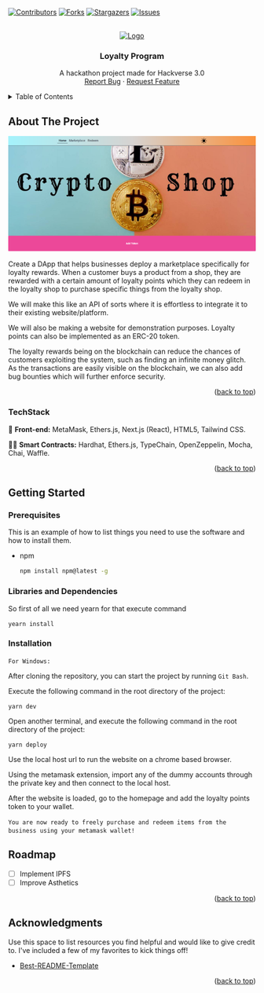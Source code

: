 <div id="top"></div>
<!--
*** Thanks for checking out the Best-README-Template. If you have a suggestion
*** that would make this better, please fork the repo and create a pull request
*** or simply open an issue with the tag "enhancement".
*** Don't forget to give the project a star!
*** Thanks again! Now go create something AMAZING! :D
-->



<!-- PROJECT SHIELDS -->

[![Contributors][contributors-shield]][contributors-url]
[![Forks][forks-shield]][forks-url]
[![Stargazers][stars-shield]][stars-url]
[![Issues][issues-shield]][issues-url]


<!-- PROJECT LOGO -->
<br />
<div align="center">
  <a href="https://github.com/CommanderAstern/APA-HackVerse/">
    <img src="https://cryptologos.cc/logos/polygon-matic-logo.png" alt="Logo" width="80" height="80">
  </a>

  <h3 align="center">Loyalty Program</h3>

  <p align="center">
    A hackathon project made for Hackverse 3.0
    <br />
    <a href="https://github.com/CommanderAstern/APA-HackVerse/issues">Report Bug</a>
    ·
    <a href="https://github.com/CommanderAstern/APA-HackVerse/issues">Request Feature</a>
  </p>
</div>



<!-- TABLE OF CONTENTS -->
<details>
  <summary>Table of Contents</summary>
  <ol>
    <li>
      <a href="#about-the-project">About The Project</a>
      <ul>
        <li><a href="#built-with">Tech Stack</a></li>
      </ul>
    </li>
    <li>
      <a href="#getting-started">Getting Started</a>
      <ul>
        <li><a href="#prerequisites">Prerequisites</a></li>
        <li><a href="#installation">Installation</a></li>
      </ul>
    </li>
    <li><a href="#roadmap">Roadmap</a></li>
    <li><a href="#acknowledgments">Acknowledgments</a></li>
  </ol>
</details>



<!-- ABOUT THE PROJECT -->
## About The Project

[![Product Name Screen Shot][product-screenshot]](https://example.com)

Create a DApp that helps businesses deploy a marketplace specifically for loyalty rewards. When a customer buys a product from a shop, they are rewarded with a certain amount of loyalty points which they can redeem in the loyalty shop to purchase specific things from the loyalty shop. 

We will make this like an API of sorts where it is effortless to integrate it to their existing website/platform.

We will also be making a website for demonstration purposes. Loyalty points can also be implemented as an ERC-20 token.

The loyalty rewards being on the blockchain can reduce the chances of customers exploiting the system, such as finding an infinite money glitch.
As the transactions are easily visible on the blockchain, we can also add bug bounties which will further enforce security.

<p align="right">(<a href="#top">back to top</a>)</p>



### TechStack

🎨 __Front-end:__
MetaMask, Ethers.js, Next.js (React), HTML5, Tailwind CSS.

👷‍♂️ __Smart Contracts:__
Hardhat, Ethers.js, TypeChain, OpenZeppelin, Mocha, Chai, Waffle.
<p align="right">(<a href="#top">back to top</a>)</p>



<!-- GETTING STARTED -->
## Getting Started

### Prerequisites

This is an example of how to list things you need to use the software and how to install them.
* npm
  ```sh
  npm install npm@latest -g
  ```
### Libraries and Dependencies
So first of all we need yearn for that execute command
```
yearn install
```

### Installation

`For Windows:`

After cloning the repository, you can start the project by running `Git Bash`.



Execute the following command in the root directory of 
the project:
```
yarn dev
```
Open another terminal, and execute the following command in the root directory of the project:
```
yarn deploy
```

Use the local host url to run the website on a chrome based browser.

Using the metamask extension, import any of the dummy accounts through the private key and then connect to the local host.

After the website is loaded, go to the homepage and add the loyalty points token to your wallet.

`You are now ready to freely purchase and redeem items from the business using your metamask wallet!`



<!-- ROADMAP -->
## Roadmap

- [ ] Implement IPFS
- [ ] Improve Asthetics

<p align="right">(<a href="#top">back to top</a>)</p>



<!-- ACKNOWLEDGMENTS -->
## Acknowledgments

Use this space to list resources you find helpful and would like to give credit to. I've included a few of my favorites to kick things off!

* [Best-README-Template](https://github.com/othneildrew/Best-README-Template)


<p align="right">(<a href="#top">back to top</a>)</p>



<!-- MARKDOWN LINKS & IMAGES -->
<!-- https://www.markdownguide.org/basic-syntax/#reference-style-links -->
[contributors-shield]: https://img.shields.io/github/contributors/CommanderAstern/APA-HackVerse.svg?style=for-the-badge
[contributors-url]: https://github.com/CommanderAstern/APA-HackVerse/graphs/contributors
[forks-shield]: https://img.shields.io/github/forks/CommanderAstern/APA-HackVerse.svg?style=for-the-badge
[forks-url]: https://github.com/CommanderAstern/APA-HackVerse/network/members
[stars-shield]: https://img.shields.io/github/stars/CommanderAstern/APA-HackVerse.svg?style=for-the-badge
[stars-url]: https://github.com/CommanderAstern/APA-HackVerse/stargazers
[issues-shield]: https://img.shields.io/github/issues/CommanderAstern/APA-HackVerse.svg?style=for-the-badge
[issues-url]: https://github.com/CommanderAstern/APA-HackVerse/issues
[product-screenshot]: screenshot.png
